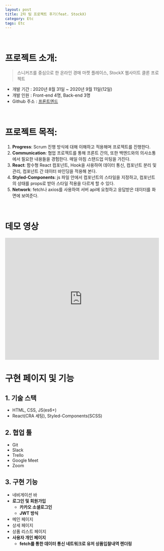 ```yaml
---
layout: post
title: 2차 팀 프로젝트 후기(feat. StockX)
category: Etc
tags: Etc
---
```


<br>

# 프로젝트 소개:

> 스니커즈를 중심으로 한 온라인 경매 마켓 플레이스, StockX 웹사이트 클론 프로젝트

- 개발 기간 : 2020년 8월 31일 ~ 2020년 9월 11일(12일)<br>
- 개발 인원 : Front-end 4명, Back-end 3명<br>
- Github 주소 : [프론트엔드](https://github.com/aleatorik/westock)

<br>

# 프로젝트 목적:

1. **Progress**: Scrum 진행 방식에 대해 이해하고 적용해며 프로젝트를 진행한다.
2. **Communication**: 협업 프로젝트를 통해 프론트 간의, 또한 백엔드와의 의사소통에서 필요한 내용들을 경험한다. 매일 아침 스탠드업 미팅을 가진다.
3. **React**: 함수형 React 컴포넌트, Hook을 사용하여 데이터 통신, 컴포넌트 분리 및 관리, 컴포넌트 간 데이터 바인딩을 적용해 본다.
4. **Styled-Components**: js 파일 안에서 컴포넌트의 스타일을 지정하고, 컴포넌트의 상태를 props로 받아 스타일 적용을 다르게 할 수 있다.
5. **Network**: fetch나 axios를 사용하여 서버 api에 요청하고 응답받은 데이터를 화면에 보여준다.

<br>

# 데모 영상

<iframe width="100%" height="400px" src="https://www.youtube.com/embed/6raMXpYz_oU" frameborder="0" allow="accelerometer; autoplay; clipboard-write; encrypted-media; gyroscope; picture-in-picture" allowfullscreen></iframe>

<br>

# 구현 페이지 및 기능

## 1. 기술 스택

- HTML, CSS, JS(es6+)
- React(CRA 세팅), Styled-Components(SCSS)

## 2. 협업 툴

- Git
- Slack
- Trello
- Google Meet
- Zoom

## 3. 구현 기능

- 네비게이션 바
- **로그인 및 회원가입**
  - **카카오 소셜로그인**
  - **JWT 방식**
- 메인 페이지
- 상세 페이지
- 상품 리스트 페이지
- **사용자 개인 페이지**
  - **fetch를 통한 데이터 통신 네트워크로 유저 상품입찰내역 렌더링**
